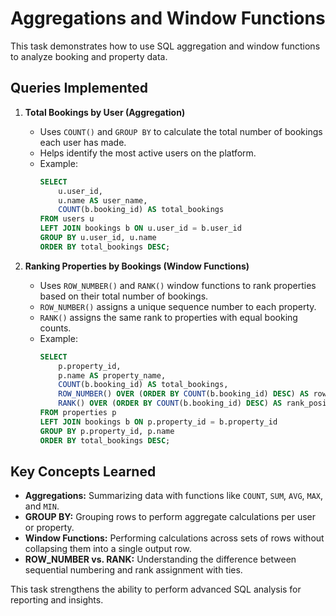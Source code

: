 # Aggregations and Window Functions

This task demonstrates how to use SQL aggregation and window functions to analyze booking and property data.

## Queries Implemented

1. **Total Bookings by User (Aggregation)**
   - Uses `COUNT()` and `GROUP BY` to calculate the total number of bookings each user has made.
   - Helps identify the most active users on the platform.
   - Example:
     ```sql
     SELECT 
         u.user_id,
         u.name AS user_name,
         COUNT(b.booking_id) AS total_bookings
     FROM users u
     LEFT JOIN bookings b ON u.user_id = b.user_id
     GROUP BY u.user_id, u.name
     ORDER BY total_bookings DESC;
     ```

2. **Ranking Properties by Bookings (Window Functions)**
   - Uses `ROW_NUMBER()` and `RANK()` window functions to rank properties based on their total number of bookings.
   - `ROW_NUMBER()` assigns a unique sequence number to each property.
   - `RANK()` assigns the same rank to properties with equal booking counts.
   - Example:
     ```sql
     SELECT 
         p.property_id,
         p.name AS property_name,
         COUNT(b.booking_id) AS total_bookings,
         ROW_NUMBER() OVER (ORDER BY COUNT(b.booking_id) DESC) AS row_number_rank,
         RANK() OVER (ORDER BY COUNT(b.booking_id) DESC) AS rank_position
     FROM properties p
     LEFT JOIN bookings b ON p.property_id = b.property_id
     GROUP BY p.property_id, p.name
     ORDER BY total_bookings DESC;
     ```

## Key Concepts Learned
- **Aggregations:** Summarizing data with functions like `COUNT`, `SUM`, `AVG`, `MAX`, and `MIN`.
- **GROUP BY:** Grouping rows to perform aggregate calculations per user or property.
- **Window Functions:** Performing calculations across sets of rows without collapsing them into a single output row.
- **ROW_NUMBER vs. RANK:** Understanding the difference between sequential numbering and rank assignment with ties.

This task strengthens the ability to perform advanced SQL analysis for reporting and insights.

